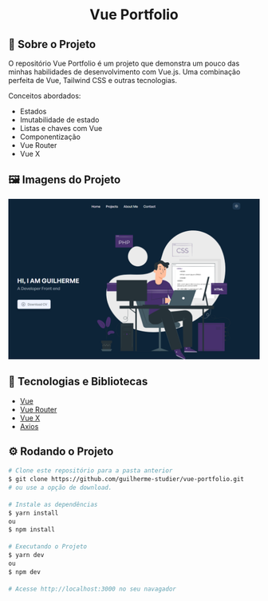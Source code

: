 <!-- Title -->
<h1 align="center"> Vue Portfolio </h1>

<!-- Sobre o projeto  -->
## 🚀 Sobre o Projeto
O repositório Vue Portfolio é um projeto que demonstra um pouco das minhas habilidades de desenvolvimento com Vue.js. Uma combinação perfeita de Vue, Tailwind CSS e outras tecnologias.

Conceitos abordados:

* Estados
* Imutabilidade de estado
* Listas e chaves com Vue
* Componentização
* Vue Router
* Vue X


## 🖼️ Imagens do Projeto
<div align="center">
  <img src="./src/assets/images/screenshot.png">
</div>

## 🧰 Tecnologias e Bibliotecas

-  [Vue](https://vuejs.org/guide/introduction.html)
-  [Vue Router](https://router.vuejs.org/)
-  [Vue X](https://vuex.vuejs.org/)
-  [Axios](https://github.com/axios/axios)


## ⚙️ Rodando o Projeto
```bash
# Clone este repositório para a pasta anterior
$ git clone https://github.com/guilherme-studier/vue-portfolio.git
# ou use a opção de download.

# Instale as dependências
$ yarn install
ou
$ npm install

# Executando o Projeto
$ yarn dev 
ou
$ npm dev

# Acesse http://localhost:3000 no seu navagador
```
